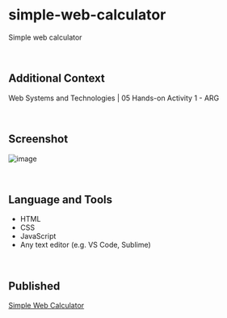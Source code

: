 # simple-web-calculator

Simple web calculator

<br>

## Additional Context

Web Systems and Technologies | 05 Hands-on Activity 1 - ARG

<br>

## Screenshot

![image](https://user-images.githubusercontent.com/84888155/146747903-9941b1e0-09a7-4bb8-a1fd-758ee9441e44.PNG)
  
<br>

## Language and Tools

- HTML
- CSS
- JavaScript
- Any text editor (e.g. VS Code, Sublime)

<br>

## Published

[Simple Web Calculator](https://rynrsts.github.io/simple-web-calculator/)